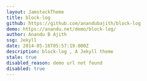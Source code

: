 ```yaml
---
layout: JamstackTheme
title: block-log
github: https://github.com/anandubajith/block-log
demo: https://anandu.net/demo/block-log/
author: Anandu B Ajith
ssg: Jekyll
date: 2014-05-16T05:57:19.000Z
description: block-log , A Jekyll theme
stale: true
disabled_reason: demo url not found
disabled: true
---
```

